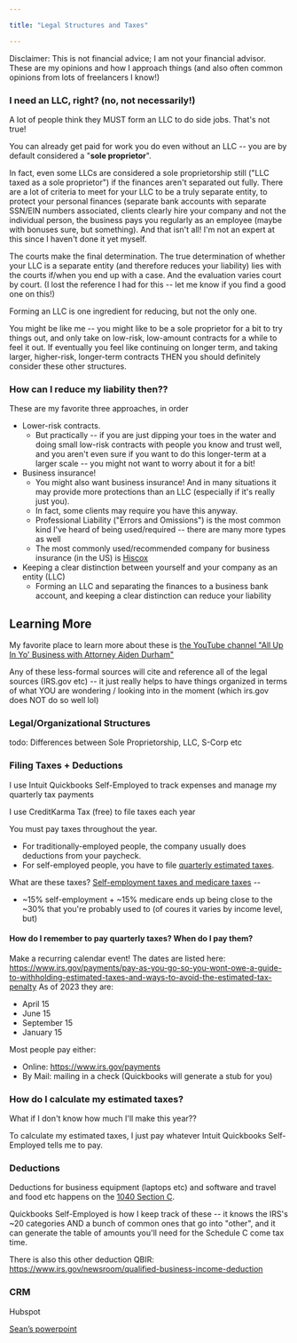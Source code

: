 ```yaml
---

title: "Legal Structures and Taxes"

---
```

Disclaimer: This is not financial advice; I am not your financial advisor. These are my opinions and how I approach things (and also often common opinions from lots of freelancers I know!)


### I need an LLC, right? (no, not necessarily!)
A lot of people think they MUST form an LLC to do side jobs. That's not true!

You can already get paid for work you do even without an LLC -- you are by default considered a "**sole proprietor**".

In fact, even some LLCs are considered a sole proprietorship still ("LLC taxed as a sole proprietor") if the finances aren't separated out fully. There are a lot of criteria to meet for your LLC to be a truly separate entity, to protect your personal finances (separate bank accounts with separate SSN/EIN numbers associated, clients clearly hire your company and not the individual person, the business pays you regularly as an employee (maybe with bonuses sure, but something). And that isn't all! I'm not an expert at this since I haven't done it yet myself.

The courts make the final determination. The true determination of whether your LLC is a separate entity (and therefore reduces your liability) lies with the courts if/when you end up with a case. And the evaluation varies court by court. (I lost the reference I had for this -- let me know if you find a good one on this!)

Forming an LLC is one ingredient for reducing, but not the only one.

You might be like me -- you might like to be a sole proprietor for a bit to try things out, and only take on low-risk, low-amount contracts for a while to feel it out. If eventually you feel like continuing on longer term, and taking larger, higher-risk, longer-term contracts THEN you should definitely consider these other structures.

### How can I reduce my liability then??
These are my favorite three approaches, in order
* Lower-risk contracts.
	* But practically -- if you are just dipping your toes in the water and doing small low-risk contracts with people you know and trust well, and you aren't even sure if you want to do this longer-term at a larger scale -- you might not want to worry about it for a bit! 
* Business insurance!
	* You might also want business insurance! And in many situations it may provide more protections than an LLC (especially if it's really just you).
	* In fact, some clients may require you have this anyway.
	* Professional Liability ("Errors and Omissions") is the most common kind I've heard of being used/required -- there are many more types as well
	* The most commonly used/recommended company for business insurance (in the US) is [Hiscox](https://www.hiscox.com/small-business-insurance)
* Keeping a clear distinction between yourself and your company as an entity (LLC)
	* Forming an LLC and separating the finances to a business bank account, and keeping a clear distinction can reduce your liability

## Learning More
My favorite place to learn more about these is [the YouTube channel "All Up In Yo' Business with Attorney Aiden Durham"](https://www.youtube.com/@allupinyobiz)

Any of these less-formal sources will cite and reference all of the legal sources (IRS.gov etc) -- it just really helps to have things organized in terms of what YOU are wondering / looking into in the moment (which irs.gov does NOT do so well lol)


### Legal/Organizational Structures

todo: Differences between Sole Proprietorship, LLC, S-Corp etc

### Filing Taxes + Deductions

I use Intuit Quickbooks Self-Employed to track expenses and manage my quarterly tax payments

I use CreditKarma Tax (free) to file taxes each year

You must pay taxes throughout the year.
* For traditionally-employed people, the company usually does deductions from your paycheck.
* For self-employed people, you have to file [quarterly estimated taxes](https://www.irs.gov/businesses/small-businesses-self-employed/estimated-taxes).

What are these taxes? [Self-employment taxes and medicare taxes](https://www.irs.gov/businesses/small-businesses-self-employed/self-employment-tax-social-security-and-medicare-taxes) --
* ~15% self-employment + ~15% medicare ends up being close to the ~30% that you're probably used to (of coures it varies by income level, but)

#### How do I remember to pay quarterly taxes? When do I pay them?
Make a recurring calendar event! 
The dates are listed here:
https://www.irs.gov/payments/pay-as-you-go-so-you-wont-owe-a-guide-to-withholding-estimated-taxes-and-ways-to-avoid-the-estimated-tax-penalty
As of 2023 they are:
- April 15
- June 15
- September 15
- January 15

Most people pay either:
* Online: https://www.irs.gov/payments
* By Mail: mailing in a check (Quickbooks will generate a stub for you)

### How do I calculate my estimated taxes?
What if I don't know how much I'll make this year??

To calculate my estimated taxes, I just pay whatever Intuit Quickbooks Self-Employed tells me to pay.

### Deductions

Deductions for business equipment (laptops etc) and software and travel and food etc happens on the [1040 Section C](https://www.irs.gov/pub/irs-pdf/f1040sc.pdf).

Quickbooks Self-Employed is how I keep track of these -- it knows the IRS's ~20 categories AND a bunch of common ones that go into "other", and it can generate the table of amounts you'll need for the Schedule C come tax time.

There is also this other deduction QBIR: https://www.irs.gov/newsroom/qualified-business-income-deduction


### CRM

Hubspot

[Sean’s powerpoint](https://docs.google.com/presentation/d/1gmcvJvoFWbHItCn1f3fmyZ6GNMKEolVb9wQypZrp_Hg/edit#slide=id.g24abaf8d29_0_91)


